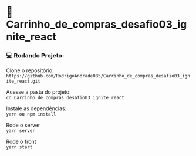 # :shoe: Carrinho_de_compras_desafio03_ignite_react

### :computer: Rodando Projeto:

  Clone o repositório:  
  `https://github.com/RodrigoAndrade085/Carrinho_de_compras_desafio03_ignite_react.git`
  
  Acesse a pasta do projeto:  
  `cd Carrinho_de_compras_desafio03_ignite_react`
  
  Instale as dependências:  
  `yarn ou npm install`

  Rode o server  
  `yarn server`
  
  Rode o front  
  `yarn start`
